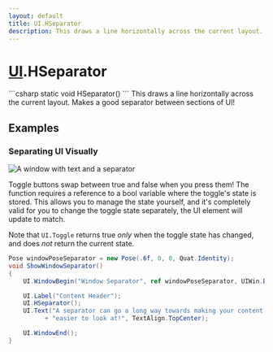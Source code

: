 ```yaml
---
layout: default
title: UI.HSeparator
description: This draws a line horizontally across the current layout. Makes a good separator between sections of UI!
---
```

# [UI]({{site.url}}/Pages/Reference/UI.html).HSeparator

<div class='signature' markdown='1'>
```csharp
static void HSeparator()
```
This draws a line horizontally across the current
layout. Makes a good separator between sections of UI!
</div>





## Examples

### Separating UI Visually

![A window with text and a separator]({{site.screen_url}}/UI/SeparatorWindow.jpg)

Toggle buttons swap between true and false when you press them! The
function requires a reference to a bool variable where the toggle's
state is stored. This allows you to manage the state yourself, and
it's completely valid for you to change the toggle state separately,
the UI element will update to match.

Note that `UI.Toggle` returns true _only_ when the toggle state has
changed, and does _not_ return the current state.

```csharp
Pose windowPoseSeparator = new Pose(.6f, 0, 0, Quat.Identity);
void ShowWindowSeparator()
{
	UI.WindowBegin("Window Separator", ref windowPoseSeparator, UIWin.Body);

	UI.Label("Content Header");
	UI.HSeparator();
	UI.Text("A separator can go a long way towards making your content "
	      + "easier to look at!", TextAlign.TopCenter);

	UI.WindowEnd();
}
```

